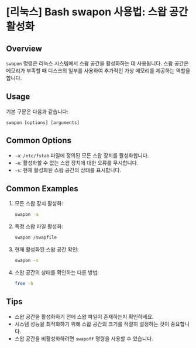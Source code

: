 # [리눅스] Bash swapon 사용법: 스왑 공간 활성화

## Overview
`swapon` 명령은 리눅스 시스템에서 스왑 공간을 활성화하는 데 사용됩니다. 스왑 공간은 메모리가 부족할 때 디스크의 일부를 사용하여 추가적인 가상 메모리를 제공하는 역할을 합니다.

## Usage
기본 구문은 다음과 같습니다:
```
swapon [options] [arguments]
```

## Common Options
- `-a`: `/etc/fstab` 파일에 정의된 모든 스왑 장치를 활성화합니다.
- `-e`: 활성화할 수 없는 스왑 장치에 대한 오류를 무시합니다.
- `-s`: 현재 활성화된 스왑 공간의 상태를 표시합니다.

## Common Examples
1. 모든 스왑 장치 활성화:
   ```bash
   swapon -a
   ```

2. 특정 스왑 파일 활성화:
   ```bash
   swapon /swapfile
   ```

3. 현재 활성화된 스왑 공간 확인:
   ```bash
   swapon -s
   ```

4. 스왑 공간의 상태를 확인하는 다른 방법:
   ```bash
   free -h
   ```

## Tips
- 스왑 공간을 활성화하기 전에 스왑 파일이 존재하는지 확인하세요.
- 시스템 성능을 최적화하기 위해 스왑 공간의 크기를 적절히 설정하는 것이 중요합니다.
- 스왑 공간을 비활성화하려면 `swapoff` 명령을 사용할 수 있습니다.